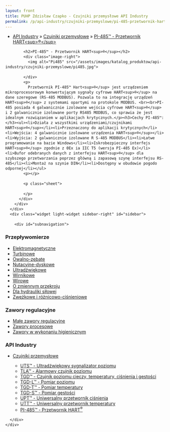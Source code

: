 ```yaml
---
layout: front
title: PUHP Zdzisław Czapko - Czujniki przemysłowe API Industry
permalink: /p/api-industry/czujniki-przemyslowe/pi-485-przetwornik-hart-sup-sup/
---
```


<div id="content">
  <div class="wrapper-with-color-background">
    <div class="content-area-blog blog-background-sidebar-right">
      <div class="mainarea-left" id="mainarea">
        <div class="blogpost-blog3">
          <div class="post-content">
            <ul class="meta">
<li>
<a href="/p/api-industry">API Industry</a>
»
<a href="/p/api-industry/czujniki-przemyslowe">Czujniki przemysłowe</a>
»
<a href="/p/api-industry/czujniki-przemyslowe/pi-485-przetwornik-hart-sup-sup">PI-485™ - Przetwornik HART&lt;sup&gt;®&lt;/sup&gt;</a>
</li>
</ul>

            <h2>PI-485™ - Przetwornik HART<sup>®</sup></h2>
            <div class="image-right">
              <img alt="Pi485" src="/assets/images/katalog_produktow/api-industry/czujniki-przemyslowe/pi485.jpg">

            </div>
            <p>
              Przetwornik PI-485™ Hart<sup>®</sup> jest urządzeniem mikroprocesorowym konwertującym sygnały cyfrowe HART<sup>®</sup> na dane szeregowe (RS-485 MODBUS). Pozwala to na integrację urządzeń HART<sup>®</sup> z systemami opartymi na protokole MODBUS. <br><br>PI-485 posiada 4 galwanicznie izolowane wejścia cyfrowe HART<sup>®</sup> i 2 galwanicznie izolowane porty RS485 MODBUS, co sprawia że jest idealnym rozwiązaniem w aplikacjach krytycznych.</p><h3>Cechy PI-485™:</h3><ul><li>Działa z wszystkimi urządzeniami/czujnikami HART<sup>®</sup></li><li>Przeznaczony do aplikacji krytycznych</li><li>Wejścia: 4 galwanicznie izolowane urządzenia HART<sup>®</sup></li><li>Wyjścia: 2 galwanicznie izolowane R S-485 MODBUS</li><li>Łatwe programowanie na bazie Windows</li><li>Iskrobezpieczny interfejs HART<sup>®</sup> zgodnie z 0Ex ia IIC T5 (wersja PI-485 Ex)</li><li>Bufor odebranych danych z interfejsu HART<sup>®</sup> dla szybszego przetwarzania poprzez główną i zapasową szynę interfejsu RS-485</li><li>Montaż na szynie DIN</li><li>Dostępny w obudowie pogodo odpornej</li></ul>
            <p></p>
            
            <p class="sheet">
              
            </p>
          </div>
        </div>
      </div>
      <div class="widget light-widget sidebar-right" id="sidebar">
        
        <div id="subnavigation">
<h3>Przepływomierze</h3>
<ul class="subcategories">
<li class="category"><a href="/p/przeplywomierze/elektromagnetyczne">Elektromagnetyczne</a></li>
<li class="category"><a href="/p/przeplywomierze/turbinowe">Turbinowe</a></li>
<li class="category"><a href="/p/przeplywomierze/owalno-zebate">Owalno-zębate</a></li>
<li class="category"><a href="/p/przeplywomierze/nutacyjne-dyskowe">Nutacyjne-dyskowe</a></li>
<li class="category"><a href="/p/przeplywomierze/ultradzwiekowe">Ultradźwiękowe</a></li>
<li class="category"><a href="/p/przeplywomierze/wirnikowe">Wirnikowe</a></li>
<li class="category"><a href="/p/przeplywomierze/wirowe">Wirowe</a></li>
<li class="category"><a href="/p/przeplywomierze/o-zmiennym-przekroju">O zmiennym przekroju</a></li>
<li class="category"><a href="/p/przeplywomierze/dla-hydrauliki-silowej">Dla hydrauliki siłowej</a></li>
<li class="category"><a href="/p/przeplywomierze/zwezkowe-i-roznicowo-cisnieniowe">Zwężkowe i różnicowo-ciśnieniowe</a></li>
</ul>
<h3>Zawory regulacyjne</h3>
<ul class="subcategories">
<li class="category"><a href="/p/zawory-regulacyjne/male-zawory-regulacyjne">Małe zawory regulacyjne</a></li>
<li class="category"><a href="/p/zawory-regulacyjne/zawory-procesowe">Zawory procesowe</a></li>
<li class="category"><a href="/p/zawory-regulacyjne/zawory-w-wykonaniu-higienicznym">Zawory w wykonaniu higienicznym</a></li>
</ul>
<h3>API Industry</h3>
<ul class="subcategories">
<li class="category"><a href="/p/api-industry/czujniki-przemyslowe">Czujniki przemysłowe</a></li>
<div class="light-widget">
<ul class="products">
<li class="product"><a href="/p/api-industry/czujniki-przemyslowe/uts-ultradzwiekowy-sygnalizator-poziomu">UTS™ - Ultradźwiękowy sygnalizator poziomu</a></li>
<li class="product"><a href="/p/api-industry/czujniki-przemyslowe/tla-alarmowy-czujnik-poziomu">TLA™  - Alarmowy czujnik poziomu</a></li>
<li class="product"><a href="/p/api-industry/czujniki-przemyslowe/tgd-czujnik-poziomu-cieczy-temperatury-cisnienia-i-gestosci">TGD™ - Czujnik poziomu cieczy, temperatury, ciśnienia i gęstości</a></li>
<li class="product"><a href="/p/api-industry/czujniki-przemyslowe/tgd-l-pomiar-poziomu">TGD-L™ - Pomiar poziomu</a></li>
<li class="product"><a href="/p/api-industry/czujniki-przemyslowe/tgd-t-pomiar-temperatury">TGD-T™ - Pomiar temperatury</a></li>
<li class="product"><a href="/p/api-industry/czujniki-przemyslowe/tgd-s-pomiar-gestosci">TGD-S™ - Pomiar gęstości</a></li>
<li class="product"><a href="/p/api-industry/czujniki-przemyslowe/upt-uniwersalny-przetwornik-cisnienia">UPT™ - Uniwersalny przetwornik ciśnienia</a></li>
<li class="product"><a href="/p/api-industry/czujniki-przemyslowe/utt-uniwersalny-przetwornik-temperatury">UTT™ - Uniwersalny przetwornik temperatury</a></li>
<li class="product"><a href="/p/api-industry/czujniki-przemyslowe/pi-485-przetwornik-hart-sup-sup">PI-485™ - Przetwornik HART<sup>®</sup></a></li>
</ul>
</div>
</ul>
</div>

      </div>
    </div>
  </div>
</div>